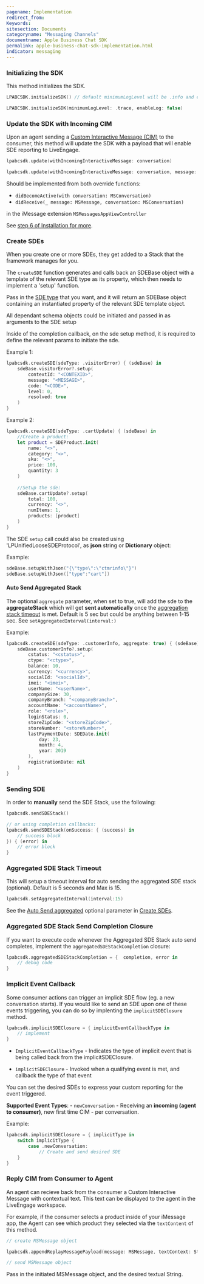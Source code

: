 ```yaml
---
pagename: Implementation
redirect_from:
Keywords:
sitesection: Documents
categoryname: "Messaging Channels"
documentname: Apple Business Chat SDK
permalink: apple-business-chat-sdk-implementation.html
indicator: messaging
---
```


### Initializing the SDK

This method initializes the SDK. 

```swift
LPABCSDK.initializeSDK() // default minimumLogLevel will be .info and enableLog will be true

LPABCSDK.initializeSDK(minimumLogLevel: .trace, enableLog: false)
```

### Update the SDK with Incoming CIM 

Upon an agent sending a [Custom Interactive Message (CIM)](apple-business-chat-templates-custom-interactive-message-template.html) to the consumer, this method will update the SDK with a payload that will enable SDE reporting to LiveEngage.

```swift
lpabcsdk.update(withIncomingInteractiveMessage: conversation)

lpabcsdk.update(withIncomingInteractiveMessage: conversation, message: message)

```

Should be implemented from both override functions:
- `didBecomeActive(with conversation: MSConversation)`
- `didReceive(_ message: MSMessage, conversation: MSConversation)`

in the iMessage extension `MSMessagesAppViewController`

See [step 6 of Installation for more](apple-business-chat-sdk-installation.html#sdk-installation-in-xcode).

### Create SDEs

When you create one or more SDEs, they get added to a Stack that the framework manages for you.

The `createSDE` function generates and calls back an SDEBase object with a template of the relevant SDE type as its property, which then needs to implement a 'setup' function.

Pass in the [SDE type](engagement-attributes-types-of-engagement-attributes.html) that you want, and it will return an SDEBase object containing an instantiated property of the relevant SDE template object.

All dependant schema objects could be initiated and passed in as arguments to the SDE setup 

Inside of the completion callback, on the sde setup method, it is required to define the relevant params to initiate the sde.

Example 1: 

```swift
lpabcsdk.createSDE(sdeType: .visitorError) { (sdeBase) in
    sdeBase.visitorError?.setup(
        contextId: "<CONTEXID>",
        message: "<MESSAGE>",
        code: "<CODE>",
        level: 0,
        resolved: true
    )
}
```

Example 2:

```swift
lpabcsdk.createSDE(sdeType: .cartUpdate) { (sdeBase) in
    //Create a product:
    let product = SDEProduct.init(
        name: "<>", 
        category: "<>", 
        sku: "<>", 
        price: 100, 
        quantity: 3
    )
    
    //Setup the sde:
    sdeBase.cartUpdate?.setup(
        total: 100, 
        currency: "<>", 
        numItems: 1, 
        products: [product]
    )
}
```

The SDE `setup` call could also be created using 'LPUnifiedLooseSDEProtocol', as **json** string or **Dictionary** object:
	  
Example:

```swift
sdeBase.setupWithJson("{\"type\":\"ctmrinfo\"}")
sdeBase.setupWithJson(["type":"cart"])
```

#### Auto Send Aggregated Stack

The optional `aggregate` parameter, when set to true, will add the sde to the **aggregateStack** which will get **sent automatically** once the [aggregation stack timeout](#Aggregated-SDE-Stack-Timeout) is met. Default is 5 sec but could be anything between 1-15 sec. See `setAggregatedInterval(interval:)`

Example:

```swift
lpabcsdk.createSDE(sdeType: .customerInfo, aggregate: true) { (sdeBase) in
    sdeBase.customerInfo?.setup(
        cstatus: "<cstatus>",
        ctype: "<ctype>",
        balance: 10,
        currency: "<currency>",
        socialId: "<socialId>",
        imei: "<imei>",
        userName: "<userName>",
        companySize: 30,
        companyBranch: "<companyBranch>",
        accountName: "<accountName>",
        role: "<role>",
        loginStatus: 0,
        storeZipCode: "<storeZipCode>",
        storeNumber: "<storeNumber>",
        lastPaymentDate: SDEDate.init(
            day: 23, 
            month: 4, 	
            year: 2019
        ),
        registrationDate: nil
    )
}
```

### Sending SDE

In order to **manually** send the SDE Stack, use the following:

```swift
lpabcsdk.sendSDEStack()

// or using completion callbacks:
lpabcsdk.sendSDEStack(onSuccess: { (success) in
    // success block
}) { (error) in
    // error block
}
```

### Aggregated SDE Stack Timeout

This will setup a timeout interval for auto sending the aggregated SDE stack (optional). Default is 5 seconds and Max is 15.

```swift
lpabcsdk.setAggregatedInterval(interval:15)
```

See the [Auto Send aggregated](#Auto-Send-Aggregated) optional parameter in [Create SDEs](#create-sdes).

### Aggregated SDE Stack Send Completion Closure

If you want to execute code whenever the Aggregated SDE Stack auto send completes, implement the `aggregatedSDEStackCompletion` closure:

```swift
lpabcsdk.aggregatedSDEStackCompletion = {  completion, error in
    // debug code
}

```

### Implicit Event Callback

Some consumer actions can trigger an implicit SDE flow (eg. a new conversation starts). If you would like to send an SDE upon one of these events triggering, you can do so by implenting the `implicitSDEClosure` method.

```swift
lpabcsdk.implicitSDEClosure = { implicitEventCallbackType in 
    // implement 
}
```

- `ImplicitEventCallbackType` - Indicates the type of implicit event that is being called back from the implicitSDEClosure. 

- `implicitSDEClosure` - Invoked when a qualifying event is met, and callback the type of that event 


You can set the desired SDEs to express your custom reporting for the  event triggered. 

**Supported Event Types**:
    - `newConversation` - Receiving an **incoming (agent to consumer)**, new first time CIM - per conversation.

Example:

```swift
lpabcsdk.implicitSDEClosure = { implicitType in 
    switch implicitType {
        case .newConversation:
            // Create and send desired SDE
    }
}
```

### Reply CIM from Consumer to Agent

An agent can recieve back from the consumer a Custom Interactive Message with contextual text. This text can be displayed to the agent in the LiveEngage workspace.

For example, if the consumer selects a product inside of your iMessage app, the Agent can see which product they selected via the `textContent` of this method.

```swift
// create MSMessage object

lpabcsdk.appendReplayMessagePayload(message: MSMessage, textContext: String)

// send MSMessage object
```

Pass in the initiated MSMessage object, and the desired textual String. 
